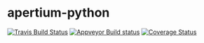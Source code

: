 # apertium-python

[![Travis Build Status](https://travis-ci.org/apertium/apertium-python.svg)](https://travis-ci.org/apertium/apertium-python)
[![Appveyor Build status](https://ci.appveyor.com/api/projects/status/sesdinoy4cw2p1tk/branch/master?svg=true)](https://ci.appveyor.com/project/sushain97/apertium-python/branch/master)
[![Coverage Status](https://coveralls.io/repos/github/apertium/apertium-python/badge.svg?branch=master)](https://coveralls.io/github/apertium/apertium-python?branch=master)
